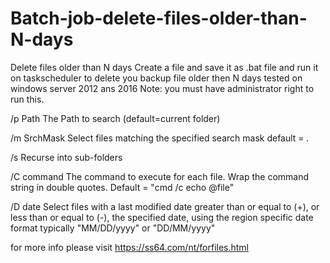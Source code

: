 # Batch-job-delete-files-older-than-N-days
Delete files older than N days
Create a file and save it as .bat file and run it on taskscheduler to delete you backup file older then N days tested on windows server 2012 ans 2016
Note: you must have administrator right to run this.

/p Path      The Path to search  (default=current folder)

/m SrchMask  Select files matching the specified search mask
                default = *.*

/s           Recurse into sub-folders

/C command   The command to execute for each file.
                Wrap the command string in double quotes.
                Default = "cmd /c echo @file"

/D date      Select files with a last modified date greater than or 
                equal to (+), or less than or equal to (-),
                the specified date, using the region specific date format
                typically "MM/DD/yyyy" or "DD/MM/yyyy"
                
 for more info please visit 
 https://ss64.com/nt/forfiles.html
